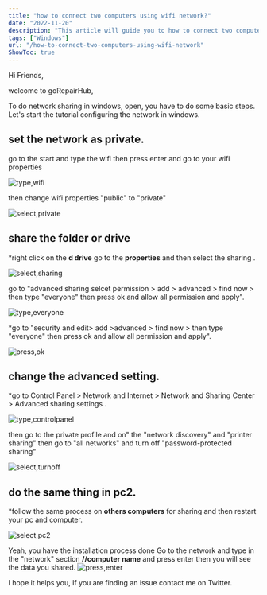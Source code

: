 ```yaml
---
title: "how to connect two computers using wifi network?"
date: "2022-11-20"
description: "This article will guide you to how to connect two computers on same wifi network."
tags: ["Windows"]
url: "/how-to-connect-two-computers-using-wifi-network"
ShowToc: true
---
```

Hi Friends,

welcome to goRepairHub,

To do network sharing in windows, open, you have to do some basic steps.
Let's start the tutorial configuring the network in windows.

## set the network as private.
go to the start and type the wifi then press enter and go to your wifi properties

![type,wifi](https://gorepairhub.github.io/images/2022-11-20-connect-two-computers-using-wifi-network/type-wifi.png)

then change wifi properties "public"  to "private" 

![select,private](https://gorepairhub.github.io/images/2022-11-20-connect-two-computers-using-wifi-network/private-wifi.png)

## share the folder or drive 
*right click on the <b>d drive</b> go to the <b>properties</b> and then select the sharing .

![select,sharing](https://gorepairhub.github.io/images/2022-11-20-connect-two-computers-using-wifi-network/d-prop.png)

go to "advanced sharing selcet
permission > add > advanced > find now > then type "everyone" then press ok and allow all permission and apply".

![type,everyone](https://gorepairhub.github.io/images/2022-11-20-connect-two-computers-using-wifi-network/everyone-d.png)

*go to "security and edit> add >advanced > find now > then type "everyone" then press ok and allow all permission and apply".

![press,ok](https://gorepairhub.github.io/images/2022-11-20-connect-two-computers-using-wifi-network/security-d.png
)

## change the advanced setting. 
*go to  Control Panel > Network and Internet > Network and Sharing Center > Advanced sharing settings .

![type,controlpanel](https://gorepairhub.github.io/images/2022-11-20-connect-two-computers-using-wifi-network/private-adv-set.png)

then go to the private profile and on" the "network discovery" and "printer sharing"
then go to "all networks" and turn off "password-protected sharing"

![select,turnoff](https://gorepairhub.github.io/images/2022-11-20-connect-two-computers-using-wifi-network/turn-off-pass.png)

## do the same thing in pc2.
*follow the same process on <b>others computers</b> for sharing and then restart your pc and computer.

![select,pc2](https://gorepairhub.github.io/images/2022-11-20-connect-two-computers-using-wifi-network/same-setting.png)

Yeah, you have the installation process done Go to the network and type in the "network" section <b>//computer name</b> and press enter then you will see the data you shared.
![press,enter](https://gorepairhub.github.io/images/2022-11-20-connect-two-computers-using-wifi-network/search-your-computer.png)

I hope it helps you, If you are finding an issue contact me on Twitter.



